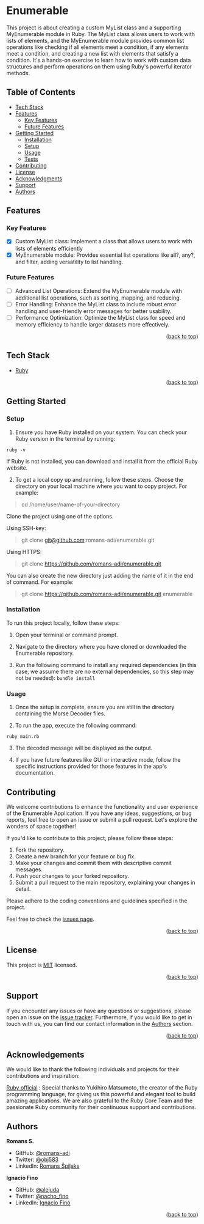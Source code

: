 <a name="readme-top"></a>

<!-- PROJECT DESCRIPTION -->

# <a name="about-project"> Enumerable </a>

This project is about creating a custom MyList class and a supporting MyEnumerable module in Ruby. The MyList class allows users to work with lists of elements, and the MyEnumerable module provides common list operations like checking if all elements meet a condition, if any elements meet a condition, and creating a new list with elements that satisfy a condition. It's a hands-on exercise to learn how to work with custom data structures and perform operations on them using Ruby's powerful iterator methods.

<!-- TABLE OF CONTENTS -->

## Table of Contents

- [Tech Stack](#tech-stack)
- [Features](#features)
  - [Key Features](#key-features)
  - [Future Features](#future-features)
- [Getting Started](#getting-started)
  - [Installation](#installation)
  - [Setup](#setup)
  - [Usage](#usage)
  - [Tests](#tests)
- [Contributing](#contributing)
- [License](#license)
- [Acknowledgments](#acknowledgments)
- [Support](#️support)
- [Authors](#authors)

<!-- Features -->

## Features <a name="features"></a>

### Key Features <a name="key-features"></a>

- [x] Custom MyList class: Implement a class that allows users to work with lists of elements efficiently
- [x] MyEnumerable module: Provides essential list operations like all?, any?, and filter, adding versatility to list handling.

### Future Features <a name="future-features"></a>

- [ ] Advanced List Operations: Extend the MyEnumerable module with additional list operations, such as sorting, mapping, and reducing.
- [ ] Error Handling: Enhance the MyList class to include robust error handling and user-friendly error messages for better usability.
- [ ] Performance Optimization: Optimize the MyList class for speed and memory efficiency to handle larger datasets more effectively.

<p align="right">(<a href="#readme-top">back to top</a>)</p>

<!-- TECH STACK -->

## Tech Stack <a name="tech-stack"></a>

  <ul>
     <li><a href="https://www.ruby-lang.org/en/">Ruby</a></li>
  </ul>

<p align="right">(<a href="#readme-top">back to top</a>)</p>

<!-- GETTING STARTED -->

## Getting Started <a name="getting-started"></a>

### Setup <a name="setup"></a>

1. Ensure you have Ruby installed on your system. You can check your Ruby version in the terminal by running:

`ruby -v`

If Ruby is not installed, you can download and install it from the official Ruby website.

2. To get a local copy up and running, follow these steps.
   Choose the directory on your local machine where you want to copy project. For example:

> cd /home/user/name-of-your-directory

Clone the project using one of the options.

Using SSH-key:

> git clone git@github.com:romans-adi/enumerable.git

Using HTTPS:

> git clone https://github.com/romans-adi/enumerable.git

You can also create the new directory just adding the name of it in the end of command. For example:

> git clone https://github.com/romans-adi/enumerable.git enumerable

### Installation <a name="installation"></a>

To run this project locally, follow these steps:

1. Open your terminal or command prompt.

2. Navigate to the directory where you have cloned or downloaded the Enumerable repository.

3. Run the following command to install any required dependencies (in this case, we assume there are no external dependencies, so this step may not be needed):
   `bundle install`

### Usage <a name="usage"></a>

1. Once the setup is complete, ensure you are still in the directory containing the Morse Decoder files.

2. To run the app, execute the following command:

`ruby main.rb`

3. The decoded message will be displayed as the output.

4. If you have future features like GUI or interactive mode, follow the specific instructions provided for those features in the app's documentation.

<!-- CONTRIBUTING -->

## Contributing <a name="contributing"></a>

We welcome contributions to enhance the functionality and user experience of the Enumerable Application. If you have any ideas, suggestions, or bug reports, feel free to open an issue or submit a pull request. Let's explore the wonders of space together!

If you'd like to contribute to this project, please follow these steps:

1. Fork the repository.
2. Create a new branch for your feature or bug fix.
3. Make your changes and commit them with descriptive commit messages.
4. Push your changes to your forked repository.
5. Submit a pull request to the main repository, explaining your changes in detail.

Please adhere to the coding conventions and guidelines specified in the project.

Feel free to check the [issues page](https://github.com/romans-adi/enumerable/issues).

<p align="right">(<a href="#readme-top">back to top</a>)</p>

<!-- LICENSE -->

## License <a name="license"></a>

This project is [MIT](LICENSE) licensed.

<p align="right">(<a href="#readme-top">back to top</a>)</p>

<!-- SUPPORT -->

## Support <a name="support"></a>

If you encounter any issues or have any questions or suggestions, please open an issue on the [issue tracker](https://github.com/romans-adi/enumerable/issues).
Furthermore, if you would like to get in touch with us, you can find our contact information in the <a href="#authors">Authors</a> section.

<p align="right">(<a href="#readme-top">back to top</a>)</p>

<!-- ACKNOWLEDGEMENTS -->

## Acknowledgements <a name="acknowledgements"></a>

We would like to thank the following individuals and projects for their contributions and inspiration:

[Ruby official](https://www.ruby-lang.org/) : Special thanks to Yukihiro Matsumoto, the creator of the Ruby programming language, for giving us this powerful and elegant tool to build amazing applications. We are also grateful to the Ruby Core Team and the passionate Ruby community for their continuous support and contributions.

<!-- AUTHORS -->

## Authors <a name="authors"></a>

**Romans S.**

- GitHub: [@romans-adi](https://github.com/romans-adi/)
- Twitter: [@obj583](https://twitter.com/obj583/)
- LinkedIn: [Romans Špiļaks](https://www.linkedin.com/in/obj513/)

**Ignacio Fino**

- GitHub: [@alejuda](https://github.com/Alejuda)
- Twitter: [@nacho_fino](https://twitter.com/nacho_fino)
- LinkedIn: [Ignacio Fino](https://www.linkedin.com/in/ignacio-fino)

<p align="right">(<a href="#readme-top">back to top</a>)</p>
